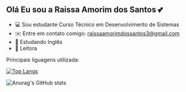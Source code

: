 ## Olá Eu sou a Raissa Amorim dos Santos 💕
- 💻 Sou estudante Curso Técnico em Desenvolvimento de Sistemas
- ✉️ Entre em contato comigo: raissaamorimdossantos3@gmail.com
- 📒 Estudando Inglês
- 📕 Leitora 

 Principais liguagens utilizada:
 
 [![Top Langs](https://github-readme-stats.vercel.app/api/top-langs/?username=Raissa-Santos22&layout=donut)](https://github.com/anuraghazra/github-readme-stats)

![Anurag's GitHub stats](https://github-readme-stats.vercel.app/api?username=Raissa-Santos22&show_icons=true&theme=radical)

 



